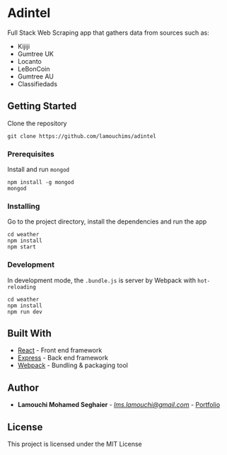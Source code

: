 # Adintel

Full Stack Web Scraping app that gathers data from sources such as:
* Kijiji
* Gumtree UK
* Locanto
* LeBonCoin
* Gumtree AU
* Classifiedads

## Getting Started

Clone the repository

```
git clone https://github.com/lamouchims/adintel
```

### Prerequisites

Install and run `mongod`

```
npm install -g mongod
mongod
```

### Installing

Go to the project directory, install the dependencies and run the app

```
cd weather
npm install
npm start
```

### Development

In development mode, the `.bundle.js` is server by Webpack with `hot-reloading`

```
cd weather
npm install
npm run dev
```

## Built With

* [React](https://facebook.github.io/react/) - Front end framework
* [Express](https://expressjs.com/) - Back end framework
* [Webpack](https://webpack.github.io/) - Bundling & packaging tool

## Author

* **Lamouchi Mohamed Seghaier** - *<lms.lamouchi@gmail.com>* - [Portfolio](http://lamouchi.me)

## License

This project is licensed under the MIT License
